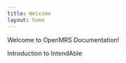 ```yaml
---
title: Welcome
layout: home
---
```


Welcome to OpenMRS Documentation!

Introduction to IntendAble

